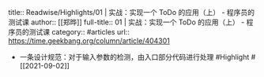 title:: Readwise/Highlights/01 | 实战：实现一个 ToDo 的应用（上） - 程序员的测试课
author:: [[郑晔]]
full-title:: 01 | 实战：实现一个 ToDo 的应用（上） - 程序员的测试课
category:: #articles
url:: https://time.geekbang.org/column/article/404301
- 一条设计规范：对于输入参数的检测，由入口部分代码进行处理 #Highlight #[[2021-09-02]]